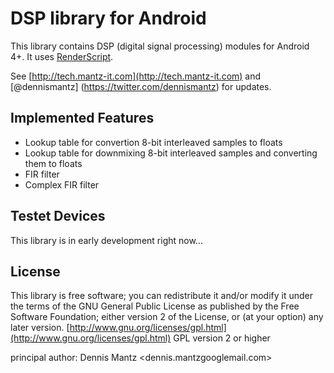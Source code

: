 DSP library for Android
=======================

This library contains DSP (digital signal processing) modules for Android 4+. 
It uses [RenderScript](http://developer.android.com/guide/topics/renderscript/index.html).

See [http://tech.mantz-it.com](http://tech.mantz-it.com) and [@dennismantz]
(https://twitter.com/dennismantz) for updates.


Implemented Features
--------------------
* Lookup table for convertion 8-bit interleaved samples to floats
* Lookup table for downmixing 8-bit interleaved samples and converting them to floats
* FIR filter
* Complex FIR filter


Testet Devices
--------------

This library is in early development right now...


License
-------
This library is free software; you can redistribute it and/or
modify it under the terms of the GNU General Public
License as published by the Free Software Foundation; either
version 2 of the License, or (at your option) any later version.
[http://www.gnu.org/licenses/gpl.html](http://www.gnu.org/licenses/gpl.html) GPL version 2 or higher

principal author: Dennis Mantz <dennis.mantzgooglemail.com>
